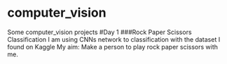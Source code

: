# computer_vision
Some computer_vision projects
#Day 1
###Rock Paper Scissors Classification
I am using CNNs network to classification with the dataset I found on Kaggle
My aim: Make a person to play rock paper scissors with me. 
